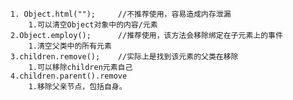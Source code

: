     1. Object.html("");     //不推荐使用，容易造成内存泄漏
        1.可以清空Object对象中的内容/元素 
    2.Object.employ();      //推荐使用，该方法会移除绑定在子元素上的事件
        1.清空父类中的所有元素  
    3.children.remove();    //实际上是找到该元素的父类在移除      
        1.可以移除children元素自己
    4.children.parent().remove
        1.移除父亲节点，包括自身。    
